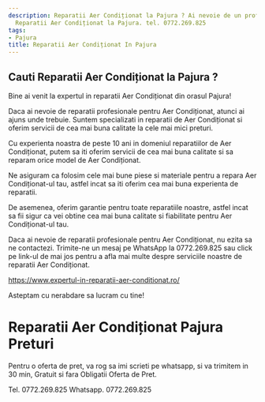 ```yaml
---
description: Reparatii Aer Condiționat la Pajura ? Ai nevoie de un profesionist in
  Reparatii Aer Condiționat la Pajura. tel. 0772.269.825
tags:
- Pajura
title: Reparatii Aer Condiționat In Pajura
---
```



## Cauti Reparatii Aer Condiționat la Pajura ?

Bine ai venit la expertul in reparatii Aer Condiționat din orasul Pajura! 

Daca ai nevoie de reparatii profesionale pentru Aer Condiționat, atunci ai ajuns unde trebuie. Suntem specializati in reparatii de Aer Condiționat si oferim servicii de cea mai buna calitate la cele mai mici preturi. 

Cu experienta noastra de peste 10 ani in domeniul reparatiilor de Aer Condiționat, putem sa iti oferim servicii de cea mai buna calitate si sa reparam orice model de Aer Condiționat. 

Ne asiguram ca folosim cele mai bune piese si materiale pentru a repara Aer Condiționat-ul tau, astfel incat sa iti oferim cea mai buna experienta de reparatii. 

De asemenea, oferim garantie pentru toate reparatiile noastre, astfel incat sa fii sigur ca vei obtine cea mai buna calitate si fiabilitate pentru Aer Condiționat-ul tau. 

Daca ai nevoie de reparatii profesionale pentru Aer Condiționat, nu ezita sa ne contactezi. Trimite-ne un mesaj pe WhatsApp la 0772.269.825 sau click pe link-ul de mai jos pentru a afla mai multe despre serviciile noastre de reparatii Aer Condiționat. 

https://www.expertul-in-reparatii-aer-conditionat.ro/ 

Asteptam cu nerabdare sa lucram cu tine!

# Reparatii Aer Condiționat Pajura Preturi
Pentru o oferta de pret, va rog sa imi scrieti pe whatsapp, si va trimitem in 30 min, Gratuit si fara Obligatii Oferta de Pret.

Tel. 0772.269.825
Whatsapp. 0772.269.825